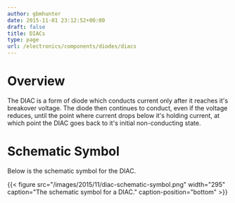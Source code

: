 ```yaml
---
author: gbmhunter
date: 2015-11-01 23:12:52+00:00
draft: false
title: DIACs
type: page
url: /electronics/components/diodes/diacs
---
```


# Overview

The DIAC is a form of diode which conducts current only after it reaches it's breakover voltage. The diode then continues to conduct, even if the voltage reduces, until the point where current drops below it's holding current, at which point the DIAC goes back to it's initial non-conducting state.

# Schematic Symbol

Below is the schematic symbol for the DIAC.

{{< figure src="/images/2015/11/diac-schematic-symbol.png" width="295" caption="The schematic symbol for a DIAC." caption-position="bottom" >}}
